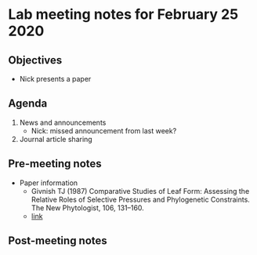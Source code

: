 # Lab meeting notes for February 25 2020

## Objectives
- Nick presents a paper

## Agenda
1. News and announcements
	- Nick: missed announcement from last week?
2. Journal article sharing

## Pre-meeting notes
- Paper information
	- Givnish TJ (1987) Comparative Studies of Leaf Form: Assessing the Relative Roles of 
	Selective Pressures and Phylogenetic Constraints. The New Phytologist, 106, 131–160.
	- [link](https://nph.onlinelibrary.wiley.com/doi/abs/10.1111/j.1469-8137.1987.tb04687.x)

## Post-meeting notes